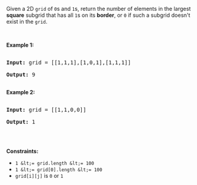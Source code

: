 Given a 2D `` grid `` of `` 0 ``s and `` 1 ``s, return the number of elements in&nbsp;the largest __square__&nbsp;subgrid that has all `` 1 ``s on its __border__, or `` 0 `` if such a subgrid&nbsp;doesn't exist in the `` grid ``.

&nbsp;

__Example 1:__

<pre>
<strong>Input:</strong> grid = [[1,1,1],[1,0,1],[1,1,1]]
<strong>Output:</strong> 9
</pre>

__Example 2:__

<pre>
<strong>Input:</strong> grid = [[1,1,0,0]]
<strong>Output:</strong> 1
</pre>

&nbsp;

__Constraints:__

*   `` 1 &lt;= grid.length &lt;= 100 ``
*   `` 1 &lt;= grid[0].length &lt;= 100 ``
*   `` grid[i][j] `` is `` 0 `` or `` 1 ``